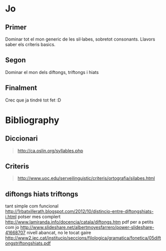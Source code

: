 Jo
==


Primer
------
Dominar tot el mon generic de les sil·labes, sobretot consonants.
Llavors saber els críteris basics.

Segon
-----
Dominar el mon dels diftongs, triftongs i hiats

Finalment
---------
Crec que ja tindré tot fet :D

Bibliography
============

Diccionari
----------
> http://ca.oslin.org/syllables.php

Criteris
--------
> http://www.uoc.edu/serveilinguistic/criteris/ortografia/silabes.html


diftongs hiats triftongs
------------------------
tant simple com funcional
	http://1rbatxillerath.blogspot.com/2012/10/distincio-entre-diftongshiats-i.html
potser mes complert
	http://www.lamiranda.info/docencia/catala/diftongs.htm
pdf per a petits com jo
	http://www.slideshare.net/albertmoyesfarrero/power-slideshare-41668707
nivell abancat, no le tocat gaire
	http://www2.iec.cat/institucio/seccions/filologica/gramatica/fonetica/05diftongstriftongshiats.pdf

